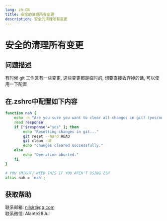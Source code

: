 ```yaml
---
lang: zh-CN
title: 安全的清理所有变更
description: 安全的清理所有变更
---
```


# 安全的清理所有变更

## 问题描述
有时候 git 工作区有一些变更, 这些变更都是临时的, 想要直接丢弃掉的话, 可以使用一下配置

## 在.zshrc中配置如下内容
```bash
function nah {
    echo -n "Are you sure you want to clear all changes in git? (yes/no): "
    read response
    if ["$response"="yes" ]; then
        echo "Resetting changes in git..."
        git reset --hard HEAD
        git clean -df
        echo "changes cleared successfully."
    else
        echo "Operation aborted."
    fi
}

# YOU (MIGHT) NEED THIS IF YOU AREN'T USING ZSH
alias nah = 'nah';
```

## 获取帮助

联系邮箱: nilsir@qq.com<br>
联系微信: Alante28Jul
